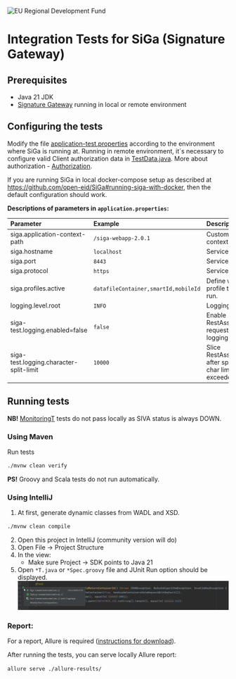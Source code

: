![EU Regional Development Fund](docs/img/EL_Regionaalarengu_Fond_horisontaalne-vaike.jpg)

# Integration Tests for SiGa (Signature Gateway)

## Prerequisites

* Java 21 JDK
* [Signature Gateway](https://github.com/open-eid/SiGa) running in local or remote environment

## Configuring the tests

Modify the file [application-test.properties](src/test/resources/application-test.properties) according to the
environment where SiGa is running at. 
Running in remote environment, it´s necessary to configure valid Client authorization data in 
[TestData.java](src/test/java/ee/openeid/siga/test/helper/TestData.java). 
More about authorization - [Authorization](https://github.com/open-eid/SiGa/wiki/Authorization).

If you are running SiGa in local docker-compose setup as described at
https://github.com/open-eid/SiGa#running-siga-with-docker, then the default configuration should work.

**Descriptions of parameters in `application.properties`:**

| Parameter                               | Example                              | Description                                                    |
|:----------------------------------------|:-------------------------------------|:---------------------------------------------------------------|
| siga.application-context-path           | `/siga-webapp-2.0.1`                 | Custom service context.                                        |
| siga.hostname                           | `localhost`                          | Service URL.                                                   |
| siga.port                               | `8443`                               | Service port.                                                  |
| siga.protocol                           | `https`                              | Service protocol.                                              |
| siga.profiles.active                    | `datafileContainer,smartId,mobileId` | Define what profile tests to run.                              |
| logging.level.root                      | `INFO`                               | Logging level.                                                 |
| siga-test.logging.enabled=false         | `false`                              | Enable RestAssured request/response logging filters.           |
| siga-test.logging.character-split-limit | `10000`                              | Slice RestAssured logs after specified char limit is exceeded. |

## Running tests
**NB!** [MonitoringT](src/test/java/ee/openeid/siga/test/MonitoringT.java) tests do not pass locally as SIVA status is always DOWN.

### Using Maven
Run tests
```bash
./mvnw clean verify
```
**PS!** Groovy and Scala tests do not run automatically. 

### Using IntelliJ

1. At first, generate dynamic classes from WADL and XSD.
```bash
./mvnw clean compile
```
2. Open this project in IntelliJ (community version will do)
3. Open File -> Project Structure
4. In the view:
    * Make sure Project -> SDK points to Java 21
5. Open `*T.java` or `*Spec.groovy` file and JUnit Run option should be displayed.
   ![Run Tests](docs/img/run_tests.png)

### Report:

For a report, Allure is
required ([instructions for download](https://allurereport.org/docs/gettingstarted-installation/)).

After running the tests, you can serve locally Allure report:

`allure serve ./allure-results/`

